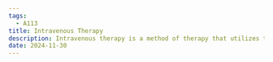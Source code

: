 ```yaml
---
tags:
  - A113
title: Intravenous Therapy
description: Intravenous therapy is a method of therapy that utilizes the delivery of fluids, medications, etc. through a catheter or cannula directly into a vein, being the fastest form of delivery of medications based on a physician's written prescription.
date: 2024-11-30
---
```

